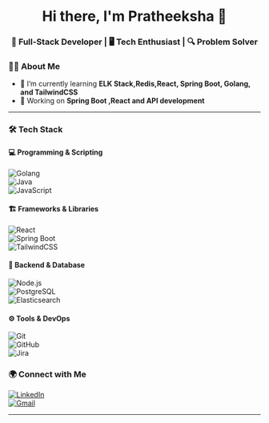 <!-- Profile Header -->
<h1 align="center">Hi there, I'm Pratheeksha 👋</h1>
<h3 align="center">🚀 Full-Stack Developer | 🖥️ Tech Enthusiast | 🔍 Problem Solver </h3>

<!-- About Me -->
### 👩‍💻 About Me  
- 🌱 I’m currently learning **ELK Stack,Redis,React, Spring Boot, Golang, and TailwindCSS**  
- 🎯 Working on **Spring Boot ,React and API development**
---

<!-- Skills Section -->
### 🛠 Tech Stack  
#### 💻 Programming & Scripting  
![Golang](https://img.shields.io/badge/Golang-00ADD8?style=flat&logo=go&logoColor=white)  
![Java](https://img.shields.io/badge/Java-ED8B00?style=flat&logo=openjdk&logoColor=white)  
![JavaScript](https://img.shields.io/badge/JavaScript-F7DF1E?style=flat&logo=javascript&logoColor=black)   

#### 🏗️ Frameworks & Libraries  
![React](https://img.shields.io/badge/React-61DAFB?style=flat&logo=react&logoColor=black)  
![Spring Boot](https://img.shields.io/badge/Spring%20Boot-6DB33F?style=flat&logo=spring-boot&logoColor=white)  
![TailwindCSS](https://img.shields.io/badge/TailwindCSS-38B2AC?style=flat&logo=tailwind-css&logoColor=white)  

#### 📡 Backend & Database  
![Node.js](https://img.shields.io/badge/Node.js-43853D?style=flat&logo=node.js&logoColor=white)  
![PostgreSQL](https://img.shields.io/badge/PostgreSQL-336791?style=flat&logo=postgresql&logoColor=white)  
![Elasticsearch](https://img.shields.io/badge/Elasticsearch-005571?style=flat&logo=elasticsearch&logoColor=white)  

#### ⚙️ Tools & DevOps  
![Git](https://img.shields.io/badge/Git-F05032?style=flat&logo=git&logoColor=white)  
![GitHub](https://img.shields.io/badge/GitHub-181717?style=flat&logo=github&logoColor=white)  
![Jira](https://img.shields.io/badge/Jira-0052CC?style=flat&logo=jira&logoColor=white)  

<!-- Connect with Me -->
### 🌍 Connect with Me  
[![LinkedIn](https://img.shields.io/badge/LinkedIn-0077B5?style=flat&logo=linkedin&logoColor=white)](https://www.linkedin.com/in/pratheeksha/)   
[![Gmail](https://img.shields.io/badge/Gmail-D14836?style=flat&logo=gmail&logoColor=white)](mailto:pratheeksharaju2004@gmail.com)  

---
